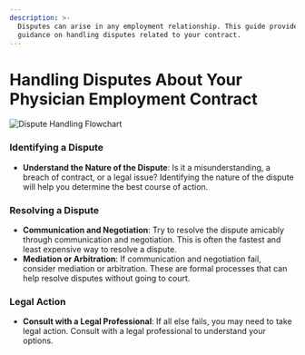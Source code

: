 ```yaml
---
description: >-
  Disputes can arise in any employment relationship. This guide provides
  guidance on handling disputes related to your contract.
---
```


# Handling Disputes About Your Physician Employment Contract



![Dispute Handling Flowchart](https://showme.redstarplugin.com/s/O2QdB6K1)

### Identifying a Dispute

* **Understand the Nature of the Dispute**: Is it a misunderstanding, a breach of contract, or a legal issue? Identifying the nature of the dispute will help you determine the best course of action.

### Resolving a Dispute

* **Communication and Negotiation**: Try to resolve the dispute amicably through communication and negotiation. This is often the fastest and least expensive way to resolve a dispute.
* **Mediation or Arbitration**: If communication and negotiation fail, consider mediation or arbitration. These are formal processes that can help resolve disputes without going to court.

### Legal Action

* **Consult with a Legal Professional**: If all else fails, you may need to take legal action. Consult with a legal professional to understand your options.

